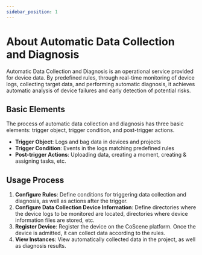 ```yaml
---
sidebar_position: 1
---
```


# About Automatic Data Collection and Diagnosis

Automatic Data Collection and Diagnosis is an operational service provided for device data. By predefined rules, through real-time monitoring of device logs, collecting target data, and performing automatic diagnosis, it achieves automatic analysis of device failures and early detection of potential risks.

## Basic Elements

The process of automatic data collection and diagnosis has three basic elements: trigger object, trigger condition, and post-trigger actions.

- **Trigger Object**: Logs and bag data in devices and projects
- **Trigger Condition**: Events in the logs matching predefined rules
- **Post-trigger Actions**: Uploading data, creating a moment, creating & assigning tasks, etc.

## Usage Process

1. **Configure Rules**: Define conditions for triggering data collection and diagnosis, as well as actions after the trigger.
2. **Configure Data Collection Device Information**: Define directories where the device logs to be monitored are located, directories where device information files are stored, etc.
3. **Register Device**: Register the device on the CoScene platform. Once the device is admitted, it can collect data according to the rules.
4. **View Instances**: View automatically collected data in the project, as well as diagnosis results.
